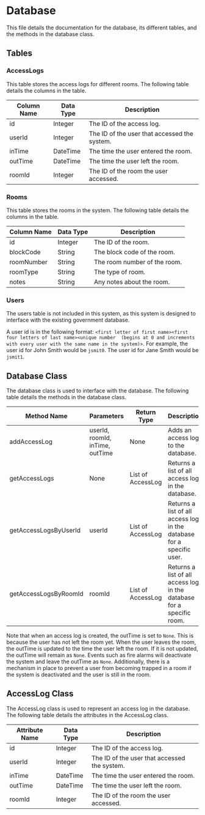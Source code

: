 # Database

This file details the documentation for the database, its different tables, and the methods in the database class.

## Tables

### AccessLogs 

This table stores the access logs for different rooms. The following table details the columns in the table.

| Column Name | Data Type | Description                                  |
|-------------|-----------|----------------------------------------------|
| id          | Integer   | The ID of the access log.                    |
| userId      | Integer   | The ID of the user that accessed the system. |
| inTime      | DateTime  | The time the user entered the room.          |
| outTime     | DateTime  | The time the user left the room.             |
| roomId      | Integer   | The ID of the room the user accessed.        |

### Rooms

This table stores the rooms in the system. The following table details the columns in the table.

| Column Name | Data Type | Description                                  |
|-------------|-----------|----------------------------------------------|
| id          | Integer   | The ID of the room.                          |
| blockCode   | String    | The block code of the room.                  |
| roomNumber  | String    | The room number of the room.                 |
| roomType    | String    | The type of room.                            |
| notes       | String    | Any notes about the room.                    |

### Users

The users table is not included in this system, as this system is designed to interface with the existing government
database.

A user id is in the following format: `<first letter of first name><first four letters of last name><unique number 
(begins at 0 and increments with every user with the same name in the system)>`. For example, the user id for John Smith
would be `jsmit0`. The user id for Jane Smith would be `jsmit1`.

## Database Class

The database class is used to interface with the database. The following table details the methods in the database class.

| Method Name           | Parameters                      | Return Type       | Description                                                            |
|-----------------------|---------------------------------|-------------------|------------------------------------------------------------------------|
| addAccessLog          | userId, roomId, inTime, outTime | None              | Adds an access log to the database.                                    |
| getAccessLogs         | None                            | List of AccessLog | Returns a list of all access logs in the database.                     |
| getAccessLogsByUserId | userId                          | List of AccessLog | Returns a list of all access logs in the database for a specific user. |
| getAccessLogsByRoomId | roomId                          | List of AccessLog | Returns a list of all access logs in the database for a specific room. |

Note that when an access log is created, the outTime is set to `None`. This is because the user has not left the room yet.
When the user leaves the room, the outTime is updated to the time the user left the room. If it is not updated, the
outTime will remain as `None`. Events such as fire alarms will deactivate the system and leave the outTime as `None`. 
Additionally, there is a mechanism in place to prevent a user from becoming trapped in a room if the system is deactivated
and the user is still in the room.

## AccessLog Class

The AccessLog class is used to represent an access log in the database. The following table details the attributes in the
AccessLog class. 

| Attribute Name | Data Type | Description                                  |
|----------------|-----------|----------------------------------------------|
| id             | Integer   | The ID of the access log.                    |
| userId         | Integer   | The ID of the user that accessed the system. |
| inTime         | DateTime  | The time the user entered the room.          |
| outTime        | DateTime  | The time the user left the room.             |
| roomId         | Integer   | The ID of the room the user accessed.        |

